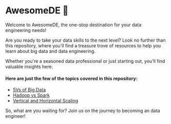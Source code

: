 # AwesomeDE 🚒

Welcome to AwesomeDE, the one-stop destination for your data engineering needs!

Are you ready to take your data skills to the next level? Look no further than this repository, where you'll find a treasure trove of resources to help you learn about big data and data engineering.

Whether you're a seasoned data professional or just starting out, you'll find valuable insights here.

#### Here are just the few of the topics covered in this repository:

- [5Vs of Big Data](./concepts/5vs_of_big_data.md)
- [Hadoop vs Spark](./concepts/hadoop_vs_spark.md)
- [Vertical and Horizontal Scaling](./concepts/vertical_and_horizontal_scaling.md)

So, what are you waiting for? Join us on the journey to becoming an data engineer!